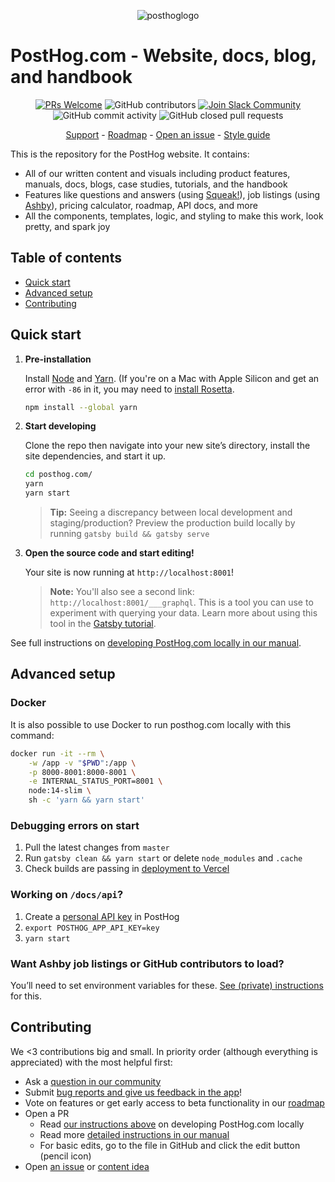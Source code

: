 <p align="center">
  <img alt="posthoglogo" src="https://user-images.githubusercontent.com/65415371/205059737-c8a4f836-4889-4654-902e-f302b187b6a0.png">
</p>

# PostHog.com - Website, docs, blog, and handbook

<p align="center">
  <a href='http://makeapullrequest.com'><img alt='PRs Welcome' src='https://img.shields.io/badge/PRs-welcome-brightgreen.svg?style=shields'/></a>
  <img alt="GitHub contributors" src="https://img.shields.io/github/contributors/posthog/posthog.com"/>
  <a href='https://posthog.com/slack'><img alt="Join Slack Community" src="https://img.shields.io/badge/slack%20community-join-blue"/></a>
  <img alt="GitHub commit activity" src="https://img.shields.io/github/commit-activity/m/posthog/posthog.com"/>
  <img alt="GitHub closed pull requests" src="https://img.shields.io/github/issues-pr-closed/posthog/posthog.com"/>
</p>

<p align="center">
  <a href="https://app.posthog.com/home#supportModal">Support</a> - <a href="https://posthog.com/roadmap">Roadmap</a> - <a href="https://github.com/PostHog/posthog.com/issues/new">Open an issue</a> - <a href="https://github.com/PostHog/posthog.com/blob/master/STYLEGUIDE.md">Style guide</a>
</p>


This is the repository for the PostHog website. It contains:

- All of our written content and visuals including product features, manuals, docs, blogs, case studies, tutorials, and the handbook
- Features like questions and answers (using [Squeak!](https://github.com/PostHog/squeak)), job listings (using [Ashby](https://www.ashbyhq.com/customers/posthog-customer-story)), pricing calculator, roadmap, API docs, and more
- All the components, templates, logic, and styling to make this work, look pretty, and spark joy

## Table of contents
- [Quick start](#quick-start)
- [Advanced setup](#advanced-setup)
- [Contributing](#contributing)

## Quick start

1. **Pre-installation**

    Install [Node](https://nodejs.org/en/download/) and [Yarn](https://classic.yarnpkg.com/en/). (If you're on a Mac with Apple Silicon and get an error with `-86` in it, you may need to [install Rosetta](https://osxdaily.com/2020/12/04/how-install-rosetta-2-apple-silicon-mac/).
    ```bash
    npm install --global yarn
    ```

1.  **Start developing**

    Clone the repo then navigate into your new site’s directory, install the site dependencies, and start it up.

    ```bash
    cd posthog.com/
    yarn
    yarn start
    ```

    > **Tip:** Seeing a discrepancy between local development and staging/production? Preview the production build locally by running `gatsby build && gatsby serve`

1.  **Open the source code and start editing!**

    Your site is now running at `http://localhost:8001`!
    
    > **Note:** You'll also see a second link: `http://localhost:8001/___graphql`. This is a tool you can use to experiment with querying your data. Learn more about using this tool in the [Gatsby tutorial](https://www.gatsbyjs.org/tutorial/part-five/#introducing-graphiql).

See full instructions on [developing PostHog.com locally in our manual](https://posthog.com/handbook/engineering/posthog-com/developing-the-website).

## Advanced setup

### Docker

It is also possible to use Docker to run posthog.com locally with this command:

```bash
docker run -it --rm \
    -w /app -v "$PWD":/app \
    -p 8000-8001:8000-8001 \
    -e INTERNAL_STATUS_PORT=8001 \
    node:14-slim \
    sh -c 'yarn && yarn start'
```

### Debugging errors on start
1. Pull the latest changes from `master`
2. Run `gatsby clean && yarn start` or delete `node_modules` and `.cache`
3. Check builds are passing in [deployment to Vercel](https://github.com/PostHog/posthog.com/deployments)

### Working on `/docs/api`?

1. Create a [personal API key](https://posthog.com/docs/api#how-to-obtain-a-personal-api-key) in PostHog
1. `export POSTHOG_APP_API_KEY=key`
1. `yarn start`

### Want Ashby job listings or GitHub contributors to load?

You’ll need to set environment variables for these. [See (private) instructions](https://github.com/PostHog/company-internal/blob/master/website-api-keys.md) for this.

## Contributing

We <3 contributions big and small. In priority order (although everything is appreciated) with the most helpful first:

- Ask a [question in our community](https://posthog.com/questions)
- Submit [bug reports and give us feedback in the app](https://app.posthog.com/home#supportModal)! 
- Vote on features or get early access to beta functionality in our [roadmap](https://posthog.com/roadmap)
- Open a PR
    - Read [our instructions above](#quick-start) on developing PostHog.com locally
    - Read more [detailed instructions in our manual](https://posthog.com/handbook/engineering/posthog-com/developing-the-website)
    - For basic edits, go to the file in GitHub and click the edit button (pencil icon)
- Open [an issue](https://github.com/PostHog/posthog.com/issues/new) or [content idea](https://github.com/PostHog/posthog.com/issues/new?assignees=andyvan-ph&labels=content&template=blog-post-idea-template.md&title=%7BContent+type%7D+-+%7Btitle%7D)
